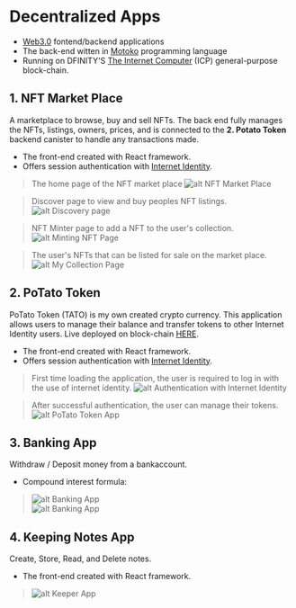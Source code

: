 # Decentralized Apps

- [Web3.0](https://ethereum.org/en/web3/) fontend/backend applications
- The back-end witten in [Motoko](https://internetcomputer.org/docs/current/motoko/main/motoko) programming language
- Running on DFINITY'S [The Internet Computer](https://internetcomputer.org/what-is-the-ic) (ICP) general-purpose block-chain.

## 1. NFT Market Place

A marketplace to browse, buy and sell NFTs. The back end fully manages the NFTs, listings, owners, prices, and is connected to the **2. Potato Token** backend canister to handle any transactions made.

- The front-end created with React framework.
- Offers session authentication with [Internet Identity](https://medium.com/dfinity/internet-identity-the-end-of-usernames-and-passwords-ff45e4861bf7).

> The home page of the NFT market place
> ![alt NFT Market Place](nft/home.jpg?raw=true)

> Discover page to view and buy peoples NFT listings.
> ![alt Discovery page](nft/discover.jpg?raw=true)

> NFT Minter page to add a NFT to the user's collection.
> ![alt Minting NFT Page](nft/minting.jpg?raw=true)

> The user's NFTs that can be listed for sale on the market place.
> ![alt My Collection Page](nft/mynfts.jpg?raw=true)

## 2. PoTato Token

PoTato Token (TATO) is my own created crypto currency. This application allows users to manage their balance and transfer tokens to other Internet Identity users.
Live deployed on block-chain [HERE](https://wbur4-uaaaa-aaaag-abhqa-cai.ic0.app/).

- The front-end created with React framework.
- Offers session authentication with [Internet Identity](https://medium.com/dfinity/internet-identity-the-end-of-usernames-and-passwords-ff45e4861bf7).

> First time loading the application, the user is required to log in with the use of internet identity.
> ![alt Authentication with Internet Identity](token/screenshot2.jpg?raw=true)

> After successful authentication, the user can manage their tokens.
> ![alt PoTato Token App](token/screenshot.jpg?raw=true)

## 3. Banking App

Withdraw / Deposit money from a bankaccount.

- Compound interest formula:

> ![alt Banking App](dbank/compound_interest.svg?raw=true) <br/> 
> ![alt Banking App](dbank/screenshot.jpg?raw=true)

## 4. Keeping Notes App

Create, Store, Read, and Delete notes.

- The front-end created with React framework.

> ![alt Keeper App](dkeeper/keeper.jpg?raw=true)
